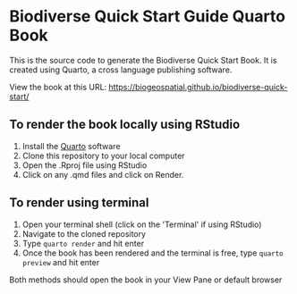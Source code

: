 # Biodiverse Quick Start Guide Quarto Book

This is the source code to generate the Biodiverse Quick Start Book. 
It is created using Quarto, a cross language publishing software.

View the book at this URL: https://biogeospatial.github.io/biodiverse-quick-start/

## To render the book locally using RStudio
1. Install the [Quarto](https://quarto.org/docs/download/) software
2. Clone this repository to your local computer
3. Open the .Rproj file using RStudio
4. Click on any .qmd files and click on Render.

## To render using terminal

1. Open your terminal shell (click on the 'Terminal' if using RStudio)
2. Navigate to the cloned repository
3. Type `quarto render` and hit enter
4. Once the book has been rendered and the terminal is free, 
   type `quarto preview` and hit enter

Both methods should open the book in your View Pane or default browser

